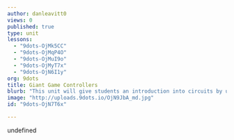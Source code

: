 ```yaml
---
author: danleavitt0
views: 0
published: true
type: unit
lessons: 
  - "9dots-OjMk5CC"
  - "9dots-OjMqP4O"
  - "9dots-OjMuI9o"
  - "9dots-OjMyT7x"
  - "9dots-OjN6I1y"
org: 9dots
title: Giant Game Controllers
blurb: "This unit will give students an introduction into circuits by using the #MakeyMakey to create a giant game controller."
image: "http://uploads.9dots.io/OjN9JbA_md.jpg"
id: "9dots-OjN7T6x"

---
```


undefined
